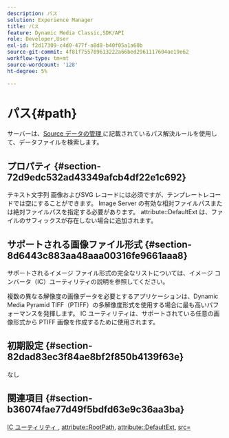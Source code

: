 ```yaml
---
description: パス
solution: Experience Manager
title: パス
feature: Dynamic Media Classic,SDK/API
role: Developer,User
exl-id: f2d17309-c4d0-477f-a8d8-b40f05a1a60b
source-git-commit: 4f81f755789613222a66bed2961117604ae19e62
workflow-type: tm+mt
source-wordcount: '128'
ht-degree: 5%

---
```


# パス{#path}

サーバーは、[Source データの管理 ](../../../../../../is-api/image-serving-api-ref/c-configuration-and-administration/c-configuration-and-administration.md#concept-1ec4d9f0e58a430cae045761f1ff9173) に記載されているパス解決ルールを使用して、データファイルを検索します。

## プロパティ {#section-72d9edc532ad43349afcb4df22e1c692}

テキスト文字列 画像およびSVG レコードには必須ですが、テンプレートレコードでは空にすることができます。 Image Server の有効な相対ファイルパスまたは絶対ファイルパスを指定する必要があります。 attribute::DefaultExt は、ファイルのサフィックスが存在しない場合に追加されます。

## サポートされる画像ファイル形式 {#section-8d6443c883aa48aaa00316fe9661aaa8}

サポートされるイメージ ファイル形式の完全なリストについては、イメージ コンバータ（IC）ユーティリティの説明を参照してください。

複数の異なる解像度の画像データを必要とするアプリケーションは、Dynamic Media Pyramid TIFF（PTIFF）の多解像度形式を使用する場合に最も高いパフォーマンスを発揮します。 IC ユーティリティは、サポートされている任意の画像形式から PTIFF 画像を作成するために使用されます。

## 初期設定 {#section-82dad83ec3f84ae8bf2f850b4139f63e}

なし

## 関連項目 {#section-b36074fae77d49f5bdfd63e9c36aa3ba}

[IC ユーティリティ ](../../../../../../is-api/is-utils/utilities/r-ic.md#reference-de9f43c63a8f48f1a755ff1760af8b7b), [attribute::RootPath](../../../../../../is-api/image-catalog/image-serving-api-ref/c-image-catalog-reference/c-attributes-reference/r-rootpath.md#reference-17d57e5967be403b8408fa7214017494), [attribute::DefaultExt](../../../../../../is-api/image-catalog/image-serving-api-ref/c-image-catalog-reference/c-attributes-reference/r-defaultext.md#reference-1b96c71a253049ddaeae09892d3484a0), [src=](../../../../../../is-api/http-ref/image-serving-api-ref/c-http-protocol-reference/c-command-reference/r-src.md#reference-f6506637778c4c69bf106a7924a91ab1)
